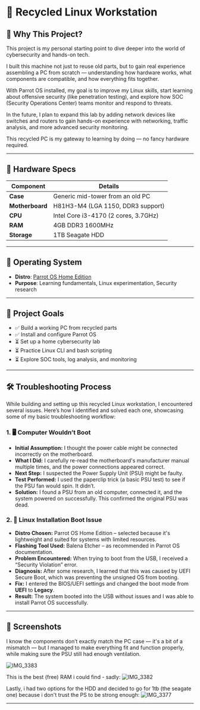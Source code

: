 # 🧰 Recycled Linux Workstation

## 🔐 Why This Project?

This project is my personal starting point to dive deeper into the world of cybersecurity and hands-on tech.

I built this machine not just to reuse old parts, but to gain real experience assembling a PC from scratch — understanding how hardware works, what components are compatible, and how everything fits together.

With Parrot OS installed, my goal is to improve my Linux skills, start learning about offensive security (like penetration testing), and explore how SOC (Security Operations Center) teams monitor and respond to threats.

In the future, I plan to expand this lab by adding network devices like switches and routers to gain hands-on experience with networking, traffic analysis, and more advanced security monitoring.

This recycled PC is my gateway to learning by doing — no fancy hardware required.

---

## 🧱 Hardware Specs

| Component         | Details                                |
|------------------|----------------------------------------|
| **Case**         | Generic mid-tower from an old PC       |
| **Motherboard**  | H81H3-M4 (LGA 1150, DDR3 support)       |
| **CPU**          | Intel Core i3-4170 (2 cores, 3.7GHz)    |
| **RAM**          | 4GB DDR3 1600MHz                        |
| **Storage**      | 1TB Seagate HDD                         |

---

## 🐧 Operating System

- **Distro**: [Parrot OS Home Edition](https://www.parrotsec.org/)
- **Purpose**: Learning fundamentals, Linux experimentation, Security research

---

## 🎯 Project Goals

- ✅ Build a working PC from recycled parts  
- ✅ Install and configure Parrot OS  
- ⏳ Set up a home cybersecurity lab  
- ⏳ Practice Linux CLI and bash scripting  
- ⏳ Explore SOC tools, log analysis, and monitoring  

---
## 🛠 Troubleshooting Process

While building and setting up this recycled Linux workstation, I encountered several issues. Here’s how I identified and solved each one, showcasing some of my basic troubleshooting workflow:

### 1. 🖥️ Computer Wouldn’t Boot

- **Initial Assumption:** I thought the power cable might be connected incorrectly on the motherboard.
- **What I Did:** I carefully re-read the motherboard's manufacturer manual multiple times, and the power connections appeared correct.
- **Next Step:** I suspected the Power Supply Unit (PSU) might be faulty.
- **Test Performed:** I used the paperclip trick (a basic PSU test) to see if the PSU fan would spin. It didn’t.
- **Solution:** I found a PSU from an old computer, connected it, and the system powered on successfully. This confirmed the original PSU was dead.

### 2. 🧪 Linux Installation Boot Issue

- **Distro Chosen:** Parrot OS Home Edition – selected because it's lightweight and suited for systems with limited resources.
- **Flashing Tool Used:** Balena Etcher – as recommended in Parrot OS documentation.
- **Problem Encountered:** When trying to boot from the USB, I received a “Security Violation” error.
- **Diagnosis:** After some research, I learned that this was caused by UEFI Secure Boot, which was preventing the unsigned OS from booting.
- **Fix:** I entered the BIOS/UEFI settings and changed the boot mode from **UEFI** to **Legacy**.
- **Result:** The system booted into the USB without issues and I was able to install Parrot OS successfully.

---

## 📸 Screenshots
I know the components don’t exactly match the PC case — it's a bit of a mismatch — but I managed to make everything fit and function properly, while making sure the PSU still had enough ventilation.

![IMG_3383](https://github.com/user-attachments/assets/cbb1e6b2-3450-4d7e-97d7-e2660eebe96c)

This is the best (free) RAM i could find - sadly:
![IMG_3382](https://github.com/user-attachments/assets/7e49d9d9-8d95-42f0-8c2e-325efb8f8363)

Lastly, i had two options for the HDD and decided to go for 1tb (the seagate one) because i don't trust the PS to be strong enough:
![IMG_3377](https://github.com/user-attachments/assets/bb30fd4f-f547-4681-95d5-15482a1d7e0a)


---


